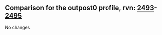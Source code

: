 ## Comparison for the outpost0 profile, rvn: [2493](https://github.com/PRO100KatYT/FortniteProfileRevisions/tree/main/profiles/outpost0/2493%20outpost0.json)-[2495](https://github.com/PRO100KatYT/FortniteProfileRevisions/tree/main/profiles/outpost0/2495%20outpost0.json)

No changes
